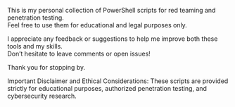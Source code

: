 This is my personal collection of PowerShell scripts for red teaming and penetration testing.  
Feel free to use them for educational and legal purposes only.

I appreciate any feedback or suggestions to help me improve both these tools and my skills.  
Don’t hesitate to leave comments or open issues!

Thank you for stopping by.


Important Disclaimer and Ethical Considerations:
These scripts are provided strictly for educational purposes, authorized penetration testing, and cybersecurity research.
